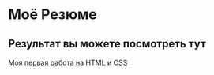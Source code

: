 # Моё Резюме
## Результат вы можете посмотреть тут

[Моя первая работа на HTML и CSS](https://vfhbz05.github.io/-/%D0%A0%D0%B5%D0%B7%D1%8E%D0%BC%D0%B5.html)
